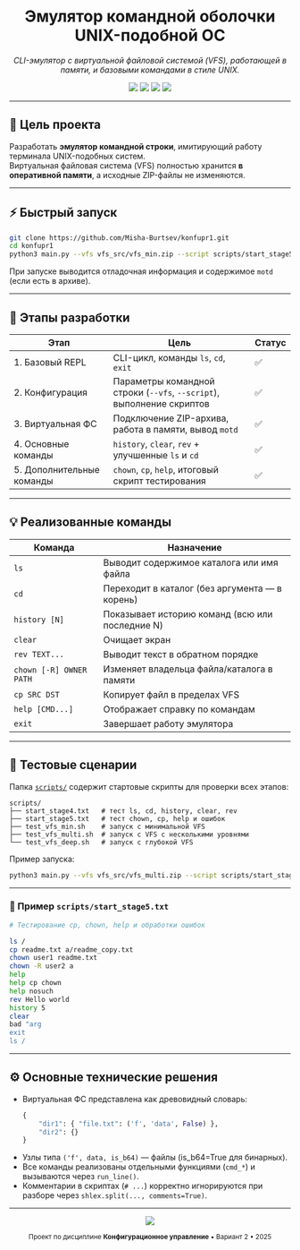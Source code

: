 <h1 align="center">Эмулятор командной оболочки UNIX-подобной ОС</h1>
<p align="center">
  <i>CLI-эмулятор с виртуальной файловой системой (VFS), работающей в памяти, и базовыми командами в стиле UNIX.</i>
</p>

<p align="center">
  <a href="#"><img src="https://img.shields.io/badge/Python-3.8%2B-3776AB?logo=python&logoColor=white"></a>
  <a href="#"><img src="https://img.shields.io/badge/License-MIT-green.svg"></a>
  <a href="#"><img src="https://img.shields.io/badge/Platform-Linux%20%7C%20Windows%20%7C%20macOS-black"></a>
  <a href="#"><img src="https://img.shields.io/badge/Status-Completed-success"></a>
</p>

---

## 🎯 Цель проекта
Разработать **эмулятор командной строки**, имитирующий работу терминала UNIX-подобных систем.  
Виртуальная файловая система (VFS) полностью хранится **в оперативной памяти**, а исходные ZIP-файлы не изменяются.

---

## ⚡ Быстрый запуск

```bash
git clone https://github.com/Misha-Burtsev/konfupr1.git
cd konfupr1
python3 main.py --vfs vfs_src/vfs_min.zip --script scripts/start_stage5.txt
```

При запуске выводится отладочная информация и содержимое `motd` (если есть в архиве).

---

## 🧱 Этапы разработки

| Этап | Цель | Статус |
|------|------|---------|
| 1. Базовый REPL | CLI-цикл, команды `ls`, `cd`, `exit` | ✅ |
| 2. Конфигурация | Параметры командной строки (`--vfs`, `--script`), выполнение скриптов | ✅ |
| 3. Виртуальная ФС | Подключение ZIP-архива, работа в памяти, вывод `motd` | ✅ |
| 4. Основные команды | `history`, `clear`, `rev` + улучшенные `ls` и `cd` | ✅ |
| 5. Дополнительные команды | `chown`, `cp`, `help`, итоговый скрипт тестирования | ✅ |

---

## 💡 Реализованные команды

| Команда | Назначение |
|----------|-------------|
| `ls` | Выводит содержимое каталога или имя файла |
| `cd` | Переходит в каталог (без аргумента — в корень) |
| `history [N]` | Показывает историю команд (всю или последние N) |
| `clear` | Очищает экран |
| `rev TEXT...` | Выводит текст в обратном порядке |
| `chown [-R] OWNER PATH` | Изменяет владельца файла/каталога в памяти |
| `cp SRC DST` | Копирует файл в пределах VFS |
| `help [CMD...]` | Отображает справку по командам |
| `exit` | Завершает работу эмулятора |

---

## 🧩 Тестовые сценарии

Папка [`scripts/`](scripts) содержит стартовые скрипты для проверки всех этапов:

```
scripts/
├── start_stage4.txt   # тест ls, cd, history, clear, rev
├── start_stage5.txt   # тест chown, cp, help и ошибок
├── test_vfs_min.sh    # запуск с минимальной VFS
├── test_vfs_multi.sh  # запуск с VFS c несколькими уровнями
└── test_vfs_deep.sh   # запуск с глубокой VFS
```

Пример запуска:

```bash
python3 main.py --vfs vfs_src/vfs_multi.zip --script scripts/start_stage5.txt
```

---

### 📜 Пример `scripts/start_stage5.txt`

```bash
# Тестирование cp, chown, help и обработки ошибок

ls /
cp readme.txt a/readme_copy.txt
chown user1 readme.txt
chown -R user2 a
help
help cp chown
help nosuch
rev Hello world
history 5
clear
bad "arg
exit
ls /
```

---

## ⚙️ Основные технические решения

- Виртуальная ФС представлена как древовидный словарь:
  ```python
  {
      "dir1": { "file.txt": ('f', 'data', False) },
      "dir2": {}
  }
  ```
- Узлы типа `('f', data, is_b64)` — файлы (is_b64=True для бинарных).
- Все команды реализованы отдельными функциями (`cmd_*`) и вызываются через `run_line()`.
- Комментарии в скриптах (`# ...`) корректно игнорируются при разборе через `shlex.split(..., comments=True)`.

---

<p align="center">
  <img src="https://img.shields.io/badge/Author-Misha%20Burtsev-blue?style=for-the-badge&logo=github" />
</p>

<p align="center">
  <sub>Проект по дисциплине <b>Конфигурационное управление</b> • Вариант 2 • 2025</sub>
</p>
